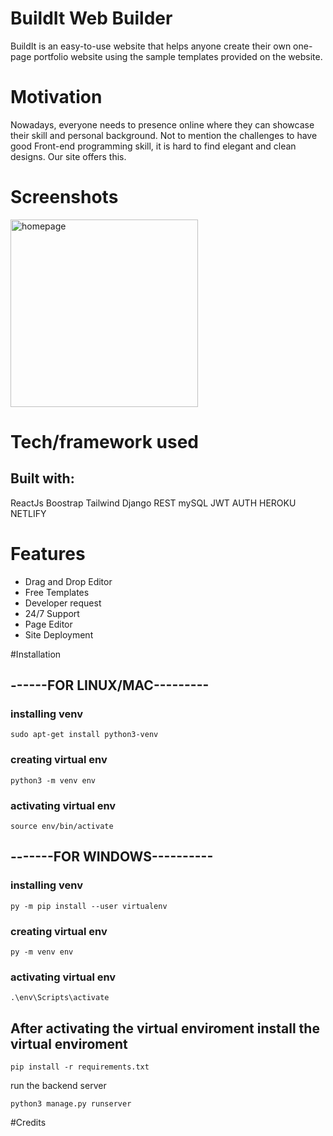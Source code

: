 # BuildIt Web Builder

BuildIt is an easy-to-use website that helps anyone create their own one-page portfolio website using the sample templates provided on the website.

# Motivation

Nowadays, everyone needs to presence online where they can showcase their skill and personal background. Not to mention the challenges to have good Front-end programming skill, it is hard to find elegant and clean designs. Our site offers this.

# Screenshots

<img src="https://imgur.com/a/21MNEeT" alt="homepage" width="300px" height="300px" />


# Tech/framework used

## Built with:
  ReactJs
  Boostrap
  Tailwind
  Django
  REST
  mySQL
  JWT AUTH
  HEROKU
  NETLIFY

# Features
  <ul>
  <li>Drag and Drop Editor</li>
  <li>Free Templates</li>
  <li>Developer request</li>
  <li>24/7 Support</li>
  <li>Page Editor</li>
  <li>Site Deployment</li>
  </ul>

#Installation

## ------FOR LINUX/MAC---------
### installing venv 
```sudo apt-get install python3-venv```
### creating virtual env
```python3 -m venv env```
### activating virtual env
```source env/bin/activate```


## -------FOR WINDOWS----------
### installing venv
```py -m pip install --user virtualenv```
### creating virtual env
```py -m venv env```
### activating virtual env
```.\env\Scripts\activate```


## After activating the virtual enviroment install the virtual enviroment

```pip install -r requirements.txt```

run the backend server

```python3 manage.py runserver```

#Credits



